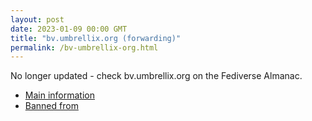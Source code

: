 ```yaml
---
layout: post
date: 2023-01-09 00:00 GMT
title: "bv.umbrellix.org (forwarding)"
permalink: /bv-umbrellix-org.html
---
```


No longer updated - check bv.umbrellix.org on the Fediverse Almanac.

* [Main information](https://www.fediversealmanac.com/api/v1/instances/bv.umbrellix.org)
* [Banned from](https://www.fediversealmanac.com/api/v1/instances/bv.umbrellix.org/banned_from)

